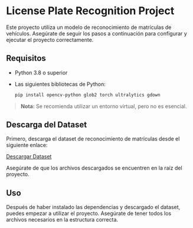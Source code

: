 # License Plate Recognition Project

Este proyecto utiliza un modelo de reconocimiento de matrículas de vehículos. Asegúrate de seguir los pasos a continuación para configurar y ejecutar el proyecto correctamente.

## Requisitos

- Python 3.8 o superior
- Las siguientes bibliotecas de Python:

  ```bash
  pip install opencv-python glob2 torch ultralytics gdown
  ```

> **Nota:** Se recomienda utilizar un entorno virtual, pero no es esencial.

## Descarga del Dataset

Primero, descarga el dataset de reconocimiento de matrículas desde el siguiente enlace:

[Descargar Dataset](https://universe.roboflow.com/roboflow-universe-projects/license-plate-recognition-rxg4e)

Asegúrate de que los archivos descargados se encuentren en la raíz del proyecto.

## Uso

Después de haber instalado las dependencias y descargado el dataset, puedes empezar a utilizar el proyecto. Asegúrate de tener todos los archivos necesarios en la estructura correcta.
